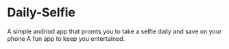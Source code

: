 # Daily-Selfie
A simple andriod app that promts you to take a selfie daily and save on your phone A fun app to keep you entertained.

